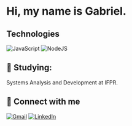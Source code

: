 # Hi, my name is Gabriel.
## Technologies

![JavaScript](https://img.shields.io/badge/JavaScript-000?style=for-the-badge&logo=javascript)
![NodeJS](https://img.shields.io/badge/node.js-339933?style=for-the-badge&logo=Node.js&logoColor=white)

## 📖 Studying: <br/>
Systems Analysis and Development at IFPR. <br>

## 🤝 Connect with me
[![Gmail](https://img.shields.io/badge/Gmail-D14836?style=for-the-badge&logo=gmail&logoColor=white)](mailto:gabri.vstrapasson@gmail.com)
[![LinkedIn](https://img.shields.io/badge/LinkedIn-000?style=for-the-badge&logo=linkedin&logoColor=0E76A8)](https://www.linkedin.com/in/gabrielvstrapasson/)
